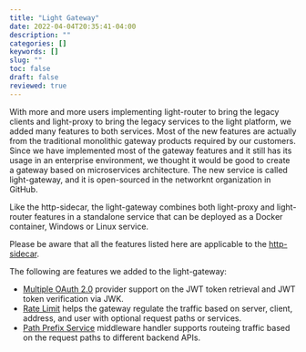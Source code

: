 ```yaml
---
title: "Light Gateway"
date: 2022-04-04T20:35:41-04:00
description: ""
categories: []
keywords: []
slug: ""
toc: false
draft: false
reviewed: true
---
```


With more and more users implementing light-router to bring the legacy clients and light-proxy to bring the legacy services to the light platform, we added many features to both services. Most of the new features are actually from the traditional monolithic gateway products required by our customers. Since we have implemented most of the gateway features and it still has its usage in an enterprise environment, we thought it would be good to create a gateway based on microservices architecture. The new service is called light-gateway, and it is open-sourced in the networknt organization in GitHub. 

Like the http-sidecar, the light-gateway combines both light-proxy and light-router features in a standalone service that can be deployed as a Docker container, Windows or Linux service. 

Please be aware that all the features listed here are applicable to the [http-sidecar][]. 

The following are features we added to the light-gateway: 

* [Multiple OAuth 2.0][] provider support on the JWT token retrieval and JWT token verification via JWK. 
* [Rate Limit][] helps the gateway regulate the traffic based on server, client, address, and user with optional request paths or services. 
* [Path Prefix Service][] middleware handler supports routeing traffic based on the request paths to different backend APIs.


[http-sidecar]: /service/http-sidecar/
[Multiple OAuth 2.0]: /service/gateway/multiple-oauth/
[Rate Limit]: /concern/limit/
[Path Prefix Service]: /service/gateway/path-prefix/


